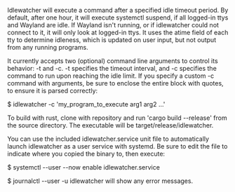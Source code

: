 Idlewatcher will execute a command after a specified idle timeout period.  By default, after one hour, it will execute systemctl suspend,
if all logged-in ttys and Wayland are idle.  If Wayland isn't running, or if idlewatcher could not connect to it, it will only look at
logged-in ttys.  It uses the atime field of each tty to determine idleness, which is updated on user input, but not output from any
running programs.

It currently accepts two (optional) command line arguments to control its behavior: -t and -c.  -t specifies the timeout interval, and
-c specifies the command to run upon reaching the idle limit.  If you specify a custom -c command with arguments, be sure to enclose the
entire block with quotes, to ensure it is parsed correctly:
 
$ idlewatcher -c 'my_program_to_execute arg1 arg2 ...'

To build with rust, clone with repository and run 'cargo build --release' from the source directory.  The executable will be
target/release/idlewatcher.

You can use the included idlewatcher.service unit file to automatically launch idlewatcher as a user service with systemd.  Be sure to
edit the file to indicate where you copied the binary to, then execute:

$ systemctl --user --now enable idlewatcher.service

$ journalctl --user -u idlewatcher will show any error messages.
